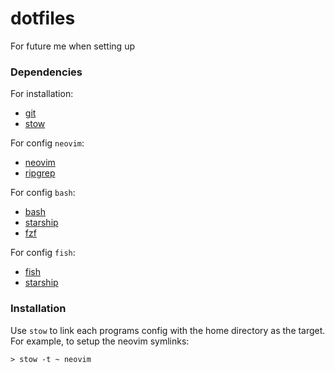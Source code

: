 # dotfiles

For future me when setting up

### Dependencies

For installation:
* [git](https://git-scm.com/)
* [stow](https://www.gnu.org/software/stow/)

For config `neovim`:
* [neovim](https://neovim.io)
* [ripgrep](https://github.com/BurntSushi/ripgrep)

For config `bash`:
* [bash](https://www.gnu.org/software/bash/)
* [starship](https://starship.rs/)
* [fzf](https://github.com/junegunn/fzf)

For config `fish`:
* [fish](https://fishshell.com/)
* [starship](https://starship.rs/)

### Installation

Use `stow` to link each programs config with the home directory as the target.
For example, to setup the neovim symlinks:
```shell
> stow -t ~ neovim
```
